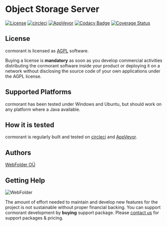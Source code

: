 Object Storage Server
=====================

[![License](https://img.shields.io/badge/license-AGPL-blue.svg)](https://opensource.org/licenses/AGPL-3.0)
[![circleci](https://img.shields.io/circleci/project/github/webfolderio/cdp4j.svg?label=linux)](https://circleci.com/gh/webfolderio/cormorant)
[![AppVeyor](https://img.shields.io/appveyor/ci/WebFolder/cormorant.svg?label=windows)](https://ci.appveyor.com/project/WebFolder/cormorant)
[![Codacy Badge](https://api.codacy.com/project/badge/Grade/d6af9f5df82d4568ba29ea6fceb9d605)](https://www.codacy.com/app/WebFolder/cormorant?utm_source=github.com&amp;utm_medium=referral&amp;utm_content=webfolderio/cormorant&amp;utm_campaign=Badge_Grade)
[![Coverage Status](https://coveralls.io/repos/github/webfolderio/cormorant/badge.svg?branch=master)](https://coveralls.io/github/webfolderio/cormorant?branch=master)

License
-------
cormorant is licensed as [AGPL](https://github.com/webfolderio/cormorant/blob/master/LICENSE) software.

Buying a license is __mandatory__ as soon as you develop commercial activities distributing the
cormorant software inside your product or deploying it on a network without disclosing the source code of your own applications under the AGPL license.

Supported Platforms
-------------------
cormorant has been tested under Windows and Ubuntu, but should work on any platform where a Java available.

How it is tested
----------------
cormorant is regularly built and tested on [circleci](https://circleci.com/gh/webfolderio/cormorant) and [AppVeyor](https://ci.appveyor.com/project/WebFolder/cormorant).

Authors
-------
[WebFolder OÜ](https://webfolder.io)

Getting Help
------------

![WebFolder](https://raw.githubusercontent.com/webfolderio/cdp4j/master/images/logo.png)

The amount of effort needed to maintain and develop new features for the project is not sustainable without proper financial backing. You can support cormorant development by 
**buying** support package. Please [contact us](https://webfolder.io/support) for support packages & pricing.
